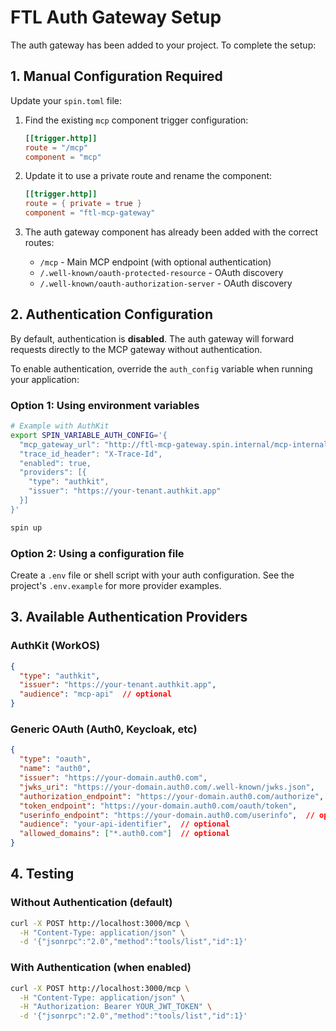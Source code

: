 # FTL Auth Gateway Setup

The auth gateway has been added to your project. To complete the setup:

## 1. Manual Configuration Required

Update your `spin.toml` file:

1. Find the existing `mcp` component trigger configuration:
   ```toml
   [[trigger.http]]
   route = "/mcp"
   component = "mcp"
   ```

2. Update it to use a private route and rename the component:
   ```toml
   [[trigger.http]]
   route = { private = true }
   component = "ftl-mcp-gateway"
   ```

3. The auth gateway component has already been added with the correct routes:
   - `/mcp` - Main MCP endpoint (with optional authentication)
   - `/.well-known/oauth-protected-resource` - OAuth discovery
   - `/.well-known/oauth-authorization-server` - OAuth discovery

## 2. Authentication Configuration

By default, authentication is **disabled**. The auth gateway will forward requests directly to the MCP gateway without authentication.

To enable authentication, override the `auth_config` variable when running your application:

### Option 1: Using environment variables

```bash
# Example with AuthKit
export SPIN_VARIABLE_AUTH_CONFIG='{
  "mcp_gateway_url": "http://ftl-mcp-gateway.spin.internal/mcp-internal",
  "trace_id_header": "X-Trace-Id",
  "enabled": true,
  "providers": [{
    "type": "authkit",
    "issuer": "https://your-tenant.authkit.app"
  }]
}'

spin up
```

### Option 2: Using a configuration file

Create a `.env` file or shell script with your auth configuration. See the project's `.env.example` for more provider examples.

## 3. Available Authentication Providers

### AuthKit (WorkOS)
```json
{
  "type": "authkit",
  "issuer": "https://your-tenant.authkit.app",
  "audience": "mcp-api"  // optional
}
```

### Generic OAuth (Auth0, Keycloak, etc)
```json
{
  "type": "oauth",
  "name": "auth0",
  "issuer": "https://your-domain.auth0.com",
  "jwks_uri": "https://your-domain.auth0.com/.well-known/jwks.json",
  "authorization_endpoint": "https://your-domain.auth0.com/authorize",
  "token_endpoint": "https://your-domain.auth0.com/oauth/token",
  "userinfo_endpoint": "https://your-domain.auth0.com/userinfo",  // optional
  "audience": "your-api-identifier",  // optional
  "allowed_domains": ["*.auth0.com"]  // optional
}
```

## 4. Testing

### Without Authentication (default)
```bash
curl -X POST http://localhost:3000/mcp \
  -H "Content-Type: application/json" \
  -d '{"jsonrpc":"2.0","method":"tools/list","id":1}'
```

### With Authentication (when enabled)
```bash
curl -X POST http://localhost:3000/mcp \
  -H "Content-Type: application/json" \
  -H "Authorization: Bearer YOUR_JWT_TOKEN" \
  -d '{"jsonrpc":"2.0","method":"tools/list","id":1}'
```